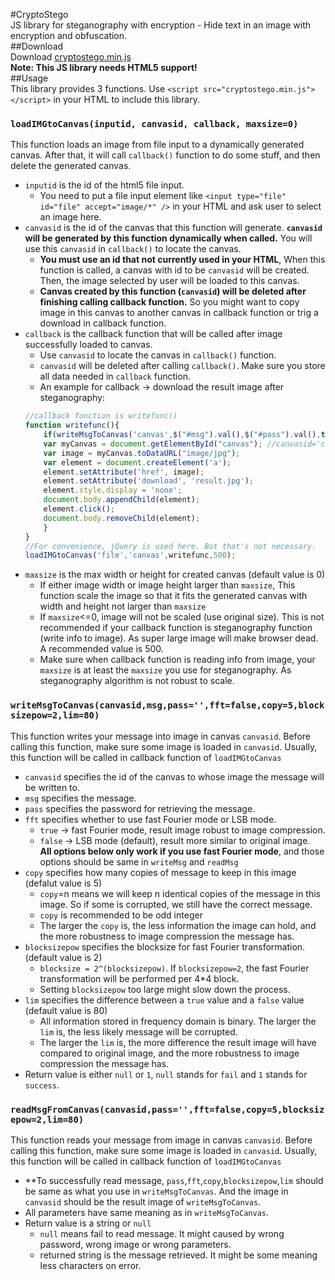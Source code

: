 #CryptoStego  
JS library for steganography with encryption - Hide text in an image with encryption and obfuscation.    
##Download  
Download [cryptostego.min.js](https://github.com/zeruniverse/CryptoStego/releases/download/v1.0/cryptostego.min.js)  
**Note: This JS library needs HTML5 support!**  
##Usage  
This library provides 3 functions. Use `<script src="cryptostego.min.js"></script>` in your HTML to include this library.  
### `loadIMGtoCanvas(inputid, canvasid, callback, maxsize=0)`  
This function loads an image from file input to a dynamically generated canvas. After that, it will call `callback()` function to do some stuff, and then delete the generated canvas.
  + `inputid` is the id of the html5 file input.
    + You need to put a file input element like `<input type="file" id="file" accept="image/*" />` in your HTML and ask user to select an image here.  
  + `canvasid` is the id of the canvas that this function will generate. **`canvasid` will be generated by this function dynamically when called.** You will use this `canvasid` in `callback()` to locate the canvas.    
    + **You must use an id that not currently used in your HTML**, When this function is called, a canvas with id to be `canvasid` will be created. Then, the image selected by user will be loaded to this canvas.  
    + **Canvas created by this function (`canvasid`) will be deleted after finishing calling callback function.** So you might want to copy image in this canvas to another canvas in callback function or trig a download in callback function.  
  + `callback` is the callback function that will be called after image successfully loaded to canvas.
    + Use `canvasid` to locate the canvas in `callback()` function.  
    + `canvasid` will be deleted after calling `callback()`. Make sure you store all data needed in `callback` function.  
    + An example for callback -> download the result image after steganography:
    ``` JavaScript
    //callback function is writefunc()
    function writefunc(){
        if(writeMsgToCanvas('canvas',$("#msg").val(),$("#pass").val(),true)!=null){ 
        var myCanvas = document.getElementById("canvas"); //canvasid='canvas'  
        var image = myCanvas.toDataURL("image/jpg");    
        var element = document.createElement('a');
        element.setAttribute('href', image);
        element.setAttribute('download', 'result.jpg');
        element.style.display = 'none';
        document.body.appendChild(element);
        element.click();
        document.body.removeChild(element);        
        }
    }
    //For convenience, jQuery is used here. But that's not necessary.
    loadIMGtoCanvas('file','canvas',writefunc,500);
    ```
  + `maxsize` is the max width or height for created canvas (default value is 0)  
    + If either image width or image height larger than `maxsize`, This function scale the image so that it fits the generated canvas with width and height not larger than `maxsize`  
    + If `maxsize`<=0, image will not be scaled (use original size). This is not recommended if your callback function is steganography function (write info to image). As super large image will make browser dead. A recommended value is 500.  
    + Make sure when callback function is reading info from image, your `maxsize` is at least the `maxsize` you use for steganography. As steganography algorithm is not robust to scale.    
  
### `writeMsgToCanvas(canvasid,msg,pass='',fft=false,copy=5,blocksizepow=2,lim=80)`  
This function writes your message into image in canvas `canvasid`. Before calling this function, make sure some image is loaded in `canvasid`. Usually, this function will be called in callback function of `loadIMGtoCanvas`  
+ `canvasid` specifies the id of the canvas to whose image the message will be written to.  
+ `msg` specifies the message.  
+ `pass` specifies the password for retrieving the message.  
+ `fft` specifies whether to use fast Fourier mode or LSB mode.  
  + `true` -> fast Fourier mode, result image robust to image compression.  
  + `false` -> LSB mode (default), result more similar to original image.  
**All options below only work if you use fast Fourier mode**, and those options should be same in `writeMsg` and `readMsg`    
+ `copy` specifies how many copies of message to keep in this image (defalut value is 5)  
  + `copy`=n means we will keep n identical copies of the message in this image. So if some is corrupted, we still have the correct message. 
  + `copy` is recommended to be odd integer  
  + The larger the `copy` is, the less information the image can hold, and the more robustness to image compression the message has.  
+ `blocksizepow` specifies the blocksize for fast Fourier transformation. (default value is 2)  
  + `blocksize = 2^(blocksizepow)`. If `blocksizepow=2`, the fast Fourier transformation will be performed per 4*4 block.  
  + Setting `blocksizepow` too large might slow down the process.  
+ `lim` specifies the difference between a `true` value and a `false` value (default value is 80)  
  + All information stored in frequency domain is binary. The larger the `lim` is, the less likely message will be corrupted.   
  + The larger the `lim` is, the more difference the result image will have compared to original image, and the more robustness to image compression the message has.  
+ Return value is either `null` or `1`, `null` stands for `fail` and `1` stands for `success`.  
  
### `readMsgFromCanvas(canvasid,pass='',fft=false,copy=5,blocksizepow=2,lim=80)`  
This function reads your message from image in canvas `canvasid`. Before calling this function, make sure some image is loaded in `canvasid`. Usually, this function will be called in callback function of `loadIMGtoCanvas`  
+ **To successfully read message, `pass`,`fft`,`copy`,`blocksizepow`,`lim` should be same as what you use in `writeMsgToCanvas`. And the image in `canvasid` should be the result image of `writeMsgToCanvas`.  
+ All parameters have same meaning as in `writeMsgToCanvas`.  
+ Return value is a string or `null`  
  + `null` means fail to read message. It might caused by wrong password, wrong image or wrong parameters.  
  + returned string is the message retrieved. It might be some meaning less characters on error.  
